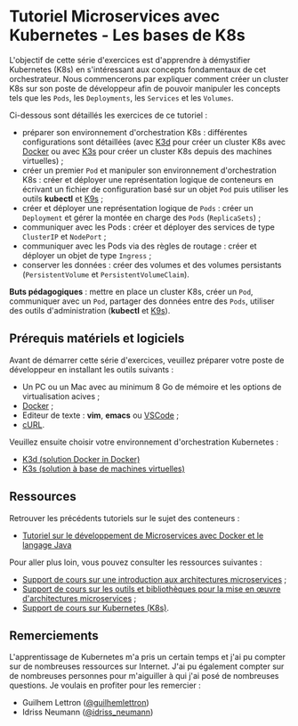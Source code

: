 # Tutoriel Microservices avec Kubernetes - Les bases de K8s

L'objectif de cette série d'exercices est d'apprendre à démystifier Kubernetes (K8s) en s'intéressant aux concepts fondamentaux de cet orchestrateur. Nous commencerons par expliquer comment créer un cluster K8s sur son poste de développeur afin de pouvoir manipuler les concepts tels que les `Pods`, les `Deployments`, les `Services` et les `Volumes`. 

Ci-dessous sont détaillés les exercices de ce tutoriel :

* préparer son environnement d'orchestration K8s : différentes configurations sont détaillées (avec [K3d](https://k3d.io/) pour créer un cluster K8s avec [Docker](https://www.docker.com/ "Docker") ou avec [K3s](https://k3s.io/) pour créer un cluster K8s depuis des machines virtuelles) ;
* créer un premier `Pod` et manipuler son environnement d'orchestration K8s : créer et déployer une représentation logique de conteneurs en écrivant un fichier de configuration basé sur un objet `Pod` puis utiliser les outils **kubectl** et [K9s](https://k9scli.io/) ;
* créer et déployer une représentation logique de `Pods` : créer un `Deployment` et gérer la montée en charge des `Pods` (`ReplicaSets`) ;
* communiquer avec les Pods : créer et déployer des services de type `ClusterIP` et `NodePort` ;
* communiquer avec les Pods via des règles de routage : créer et déployer un objet de type `Ingress` ;
* conserver les données : créer des volumes et des volumes persistants (`PersistentVolume` et `PersistentVolumeClaim`). 

**Buts pédagogiques** : mettre en place un cluster K8s, créer un `Pod`, communiquer avec un `Pod`, partager des données entre des `Pods`, utiliser des outils d'administration (**kubectl** et [K9s](https://k9scli.io/)).

## Prérequis matériels et logiciels

Avant de démarrer cette série d'exercices, veuillez préparer votre poste de développeur en installant les outils suivants :

* Un PC ou un Mac avec au minimum 8 Go de mémoire et les options de virtualisation acives ;
* [Docker](https://www.docker.com/ "Docker") ;
* Editeur de texte : **vim**, **emacs** ou [VSCode](https://code.visualstudio.com/) ;
* [cURL](https://curl.haxx.se "cURL").

Veuillez ensuite choisir votre environnement d'orchestration Kubernetes :

* [K3d (solution Docker in Docker)](./exercice0-k3d)
* [K3s (solution à base de machines virtuelles)](./exercice0-k3s)

## Ressources

Retrouver les précédents tutoriels sur le sujet des conteneurs :

* [Tutoriel sur le développement de Microservices avec Docker et le langage Java](https://github.com/mickaelbaron/microservices-docker-java-tutorial)

Pour aller plus loin, vous pouvez consulter les ressources suivantes :

* [Support de cours sur une introduction aux architectures microservices](https://mickael-baron.fr/soa/introduction-microservices "Support de cours sur une introduction aux architectures microservices") ;
* [Support de cours sur les outils et bibliothèques pour la mise en œuvre d'architectures microservices](https://mickael-baron.fr/soa/microservices-mise-en-oeuvre "Support de cours sur les outils et bibliothèques pour la mise en œuvre d'architectures microservices") ;
* [Support de cours sur Kubernetes (K8s)](https://mickael-baron.fr/soa/microservices-k8s "Support de cours sur Kubernetes (K8s)").

## Remerciements

L'apprentissage de Kubernetes m'a pris un certain temps et j'ai pu compter sur de nombreuses ressources sur Internet. J'ai pu également compter sur de nombreuses personnes pour m'aiguiller à qui j'ai posé de nombreuses questions. Je voulais en profiter pour les remercier :

* Guilhem Lettron ([@guilhemlettron](https://twitter.com/guilhemlettron))
* Idriss Neumann ([@idriss_neumann](https://twitter.com/idriss_neumann))